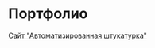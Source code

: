 # Портфолио

[Сайт "Автоматизированная штукатурка"](yarmuxametovartur.github.io/study/index.html "Сайт из учебного курса")
